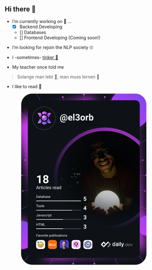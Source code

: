 ## Hi there 👋

- I’m currently working on 🔭 ... 
  - [x] Backend Developing
  - [] Databases
  - [] Frontend Developing (Coming soon!)

* I’m looking for rejoin the NLP society 🙄

* I -sometimes- [tinker 🔧](https://github.com/KhaledElOrbany/CodeWars)

* My teacher once told me
> Solange man lebt 🌱,  man muss lernen 🙇

* I like to read 📖
<div align="center">
  <a href="https://app.daily.dev/el3orb">
    <img src="https://github.com/KhaledElOrbany/KhaledElOrbany/blob/master/devcard.svg" width="400" alt="Dev Card"/>
  </a>
</div>
